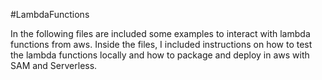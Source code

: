 #LambdaFunctions

In the following files are included some examples to interact with lambda functions from aws.
Inside the files, I included instructions on how to test the lambda functions locally and how to package and deploy in aws with SAM and Serverless.
